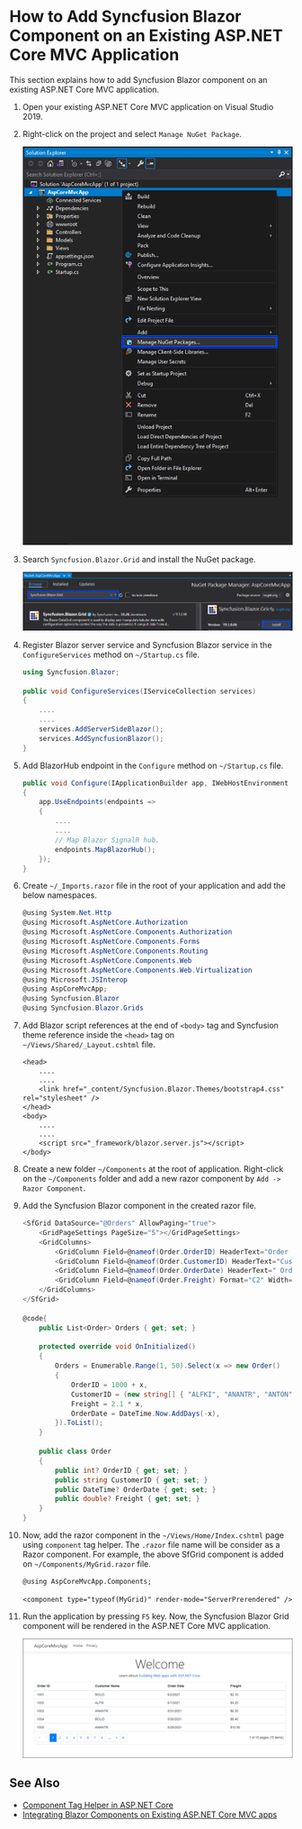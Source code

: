 # How to Add Syncfusion Blazor Component on an Existing ASP.NET Core MVC Application

This section explains how to add Syncfusion Blazor component on an existing ASP.NET Core MVC application.

1. Open your existing ASP.NET Core MVC application on Visual Studio 2019.

2. Right-click on the project and select `Manage NuGet Package`.

    ![Mangage NuGet package on ASP.NET Core MVC app](images/asp-mvc-manage-nuget-package.png)

3. Search `Syncfusion.Blazor.Grid` and install the NuGet package.

    ![Installing Syncfusion Blazor Grid NuGet package](images/asp-mvc-install-nuget.png)

4. Register Blazor server service and Syncfusion Blazor service in the `ConfigureServices` method on `~/Startup.cs` file.

    ```csharp
    using Syncfusion.Blazor;

    public void ConfigureServices(IServiceCollection services)
    {
        ....
        ....
        services.AddServerSideBlazor();
        services.AddSyncfusionBlazor();
    }
    ```

5. Add BlazorHub endpoint in the `Configure` method on `~/Startup.cs` file.

    ```csharp
    public void Configure(IApplicationBuilder app, IWebHostEnvironment env)
    {
        app.UseEndpoints(endpoints =>
        {
            ....
            ....
            // Map Blazor SignalR hub.
            endpoints.MapBlazorHub();
        });
    }
    ```

6. Create `~/_Imports.razor` file in the root of your application and add the below namespaces.

    ```csharp
    @using System.Net.Http
    @using Microsoft.AspNetCore.Authorization
    @using Microsoft.AspNetCore.Components.Authorization
    @using Microsoft.AspNetCore.Components.Forms
    @using Microsoft.AspNetCore.Components.Routing
    @using Microsoft.AspNetCore.Components.Web
    @using Microsoft.AspNetCore.Components.Web.Virtualization
    @using Microsoft.JSInterop
    @using AspCoreMvcApp;
    @using Syncfusion.Blazor
    @using Syncfusion.Blazor.Grids
    ```

7. Add Blazor script references at the end of `<body>` tag and Syncfusion theme reference inside the `<head>` tag on `~/Views/Shared/_Layout.cshtml` file.

    ```cshtml
    <head>
        ....
        ....
        <link href="_content/Syncfusion.Blazor.Themes/bootstrap4.css" rel="stylesheet" />
    </head>
    <body>
        ....
        ....
        <script src="_framework/blazor.server.js"></script>
    </body>
    ```

8. Create a new folder `~/Components` at the root of application. Right-click on the `~/Components` folder and add a new razor component by `Add -> Razor Component`.

9. Add the Syncfusion Blazor component in the created razor file.

    ```csharp
    <SfGrid DataSource="@Orders" AllowPaging="true">
        <GridPageSettings PageSize="5"></GridPageSettings>
        <GridColumns>
            <GridColumn Field=@nameof(Order.OrderID) HeaderText="Order ID" Width="120"></GridColumn>
            <GridColumn Field=@nameof(Order.CustomerID) HeaderText="Customer Name" Width="150"></GridColumn>
            <GridColumn Field=@nameof(Order.OrderDate) HeaderText=" Order Date" Format="d" Width="130"></GridColumn>
            <GridColumn Field=@nameof(Order.Freight) Format="C2" Width="120"></GridColumn>
        </GridColumns>
    </SfGrid>

    @code{
        public List<Order> Orders { get; set; }

        protected override void OnInitialized()
        {
            Orders = Enumerable.Range(1, 50).Select(x => new Order()
            {
                OrderID = 1000 + x,
                CustomerID = (new string[] { "ALFKI", "ANANTR", "ANTON", "BLONP", "BOLID" })[new Random().Next(5)],
                Freight = 2.1 * x,
                OrderDate = DateTime.Now.AddDays(-x),
            }).ToList();
        }

        public class Order
        {
            public int? OrderID { get; set; }
            public string CustomerID { get; set; }
            public DateTime? OrderDate { get; set; }
            public double? Freight { get; set; }
        }
    }
    ```

10. Now, add the razor component in the `~/Views/Home/Index.cshtml` page using `component` tag helper. The `.razor` file name will be consider as a Razor component. For example, the above SfGrid component is added on `~/Components/MyGrid.razor` file.

    ```cshtml
    @using AspCoreMvcApp.Components;

    <component type="typeof(MyGrid)" render-mode="ServerPrerendered" />
    ```

11. Run the application by pressing `F5` key. Now, the Syncfusion Blazor Grid component will be rendered in the ASP.NET Core MVC application.

    ![Syncfusion Blazor Grid component rendered on ASP.NET Core MVC application](images/asp-mvc-grid.png)

## See Also

* [Component Tag Helper in ASP.NET Core](https://docs.microsoft.com/en-us/aspnet/core/mvc/views/tag-helpers/built-in/component-tag-helper?view=aspnetcore-5.0)
* [Integrating Blazor Components on Existing ASP.NET Core MVC apps](https://devblogs.microsoft.com/premier-developer/integrating-blazor-components-into-existing-asp-net-core-mvc-apps/)
